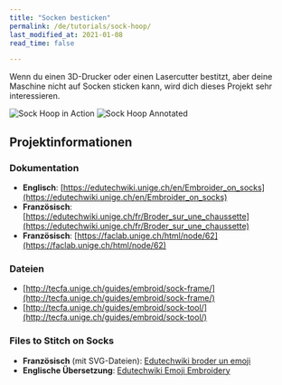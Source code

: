 ```yaml
---
title: "Socken besticken"
permalink: /de/tutorials/sock-hoop/
last_modified_at: 2021-01-08
read_time: false

---
```

Wenn du einen 3D-Drucker oder einen Lasercutter bestitzt, aber deine Maschine nicht auf Socken sticken kann, wird dich dieses Projekt sehr interessieren.

![Sock Hoop in Action](/assets/images/tutorials/sock-hoop/sock-hoop-in-action.jpg)
![Sock Hoop Annotated](/assets/images/tutorials/sock-hoop/sock-hoop-annotated.jpg)

## Projektinformationen

### Dokumentation

* **Englisch**: [https://edutechwiki.unige.ch/en/Embroider_on_socks](https://edutechwiki.unige.ch/en/Embroider_on_socks)
* **Französisch**: [https://edutechwiki.unige.ch/fr/Broder_sur_une_chaussette](https://edutechwiki.unige.ch/fr/Broder_sur_une_chaussette)
* **Französisch**: [https://faclab.unige.ch/html/node/62](https://faclab.unige.ch/html/node/62)

### Dateien

* [http://tecfa.unige.ch/guides/embroid/sock-frame/](http://tecfa.unige.ch/guides/embroid/sock-frame/)
* [http://tecfa.unige.ch/guides/embroid/sock-tool/](http://tecfa.unige.ch/guides/embroid/sock-tool/)

### Files to Stitch on Socks

* **Französisch** (mit SVG-Dateien): [Edutechwiki broder un emoji](https://edutechwiki.unige.ch/fr/InkStitch_-_broder_un_emoji)
* **Englische Übersetzung**: [Edutechwiki Emoji Embroidery](https://edutechwiki.unige.ch/en/InkStitch_-_emoji_embroidery)
